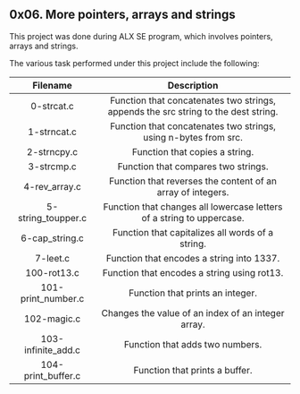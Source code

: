 ## 0x06. More pointers, arrays and strings

This project was done during ALX SE program, which involves pointers, arrays and strings.

The various task performed under this project include the following:

|      Filename      |                                     Description                                    |
|:------------------:|:----------------------------------------------------------------------------------:|
| 0-strcat.c         | Function that concatenates two strings, appends the src string to the dest string. |
| 1-strncat.c        | Function that concatenates two strings, using n-bytes from src.                    |
| 2-strncpy.c        | Function that copies a string.                                                     |
| 3-strcmp.c         | Function that compares two strings.                                                |
| 4-rev_array.c      | Function that reverses the content of an array of integers.                        |
| 5-string_toupper.c | Function that changes all lowercase letters of a string to uppercase.              |
| 6-cap_string.c     | Function that capitalizes all words of a string.                                   |
| 7-leet.c           | Function that encodes a string into 1337.                                          |
| 100-rot13.c        | Function that encodes a string using rot13.                                        |
| 101-print_number.c | Function that prints an integer.                                                   |
| 102-magic.c        | Changes the value of an index of an integer array.                                 |
| 103-infinite_add.c | Function that adds two numbers.                                                    |
| 104-print_buffer.c | Function that prints a buffer.                                                     |
